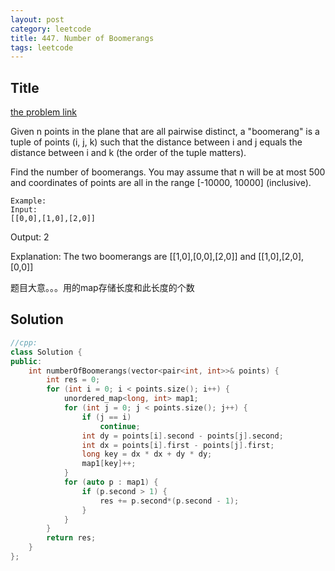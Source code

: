 ```yaml
---
layout: post
category: leetcode
title: 447. Number of Boomerangs
tags: leetcode
---
```

## Title
[the problem link](https://leetcode.com/problems/number-of-boomerangs/description/)

Given n points in the plane that are all pairwise distinct, a "boomerang" is a tuple of points (i, j, k) such that the distance between i and j equals the distance between i and k (the order of the tuple matters).

Find the number of boomerangs. You may assume that n will be at most 500 and coordinates of points are all in the range [-10000, 10000] (inclusive).

	Example:
	Input:
	[[0,0],[1,0],[2,0]]

Output:
2

Explanation:
The two boomerangs are [[1,0],[0,0],[2,0]] and [[1,0],[2,0],[0,0]]

题目大意。。。用的map存储长度和此长度的个数

## Solution
```c++
//cpp:
class Solution {
public:
	int numberOfBoomerangs(vector<pair<int, int>>& points) {
		int res = 0;
		for (int i = 0; i < points.size(); i++) {
			unordered_map<long, int> map1;
			for (int j = 0; j < points.size(); j++) {
				if (j == i)
					continue;
				int dy = points[i].second - points[j].second;
				int dx = points[i].first - points[j].first;
				long key = dx * dx + dy * dy;
				map1[key]++;
			}
			for (auto p : map1) {
				if (p.second > 1) {
					res += p.second*(p.second - 1);
				}
			}
		}
		return res;
	}
};
```
